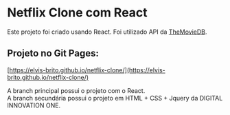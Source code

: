 # Netflix Clone com React

Este projeto foi criado usando React.
Foi utilizado API da [TheMovieDB](https://www.themoviedb.org/).

## Projeto no Git Pages:
[https://elvis-brito.github.io/netflix-clone/](https://elvis-brito.github.io/netflix-clone/)

A branch principal possui o projeto com o React. <br />
A branch secundária possui o projeto em HTML + CSS + Jquery da DIGITAL INNOVATION ONE.
